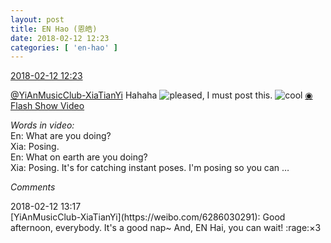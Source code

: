 ```yaml
---
layout: post
title: EN Hao (恩皓)
date: 2018-02-12 12:23
categories: [ 'en-hao' ]
---
```


<div class="weibo-info">
  <a href="https://weibo.com/6346318257/G2L4QEjrD">2018-02-12 12:23</a>
</div>

[@YiAnMusicClub-XiaTianYi](https://weibo.com/6286030291)  Hahaha ![pleased](https://img.t.sinajs.cn/t4/appstyle/expression/ext/normal/0b/tootha_org.gif), I must post this. ![cool](https://img.t.sinajs.cn/t4/appstyle/expression/ext/normal/8a/pcmoren_cool2017_org.png) [◉ Flash Show Video](https://www.miaopai.com/show/q5n~Qe~-XphTXeupn2K50kPjzDVF8hXE1LpOMg__.htm)

<!-- more -->

*Words in video:*  
En: What are you doing?  
Xia: Posing.  
En: What on earth are you doing?  
Xia: Posing. It's for catching instant poses. I'm posing so you can …

*Comments*

<div class="weibo-info">2018-02-12 13:17</div>
[YiAnMusicClub-XiaTianYi](https://weibo.com/6286030291): Good afternoon, everybody. It's a good nap~ And, EN Hai, you can wait! :rage:×3
